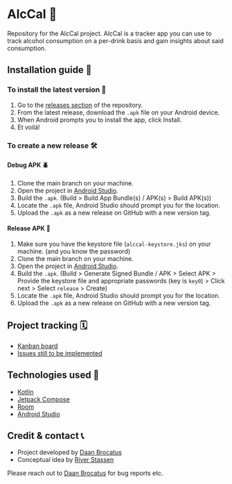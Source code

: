 # AlcCal 🍺

Repository for the AlcCal project. AlcCal is a tracker app you can use to track alcohol consumption on a per-drink basis and gain insights about said consumption.

## Installation guide 📖
### To install the latest version 📲
1. Go to the [releases section](https://github.com/Inn0/AlcCal/releases) of the repository.
2. From the latest release, download the `.apk` file on your Android device.
3. When Android prompts you to install the app, click Install.
4. Et voilá!

### To create a new release 🛠️
#### Debug APK 🪲
1. Clone the main branch on your machine.
2. Open the project in [Android Studio](https://developer.android.com/studio).
3. Build the `.apk`. (Build > Build App Bundle(s) / APK(s) > Build APK(s))
4. Locate the `.apk` file, Android Studio should prompt you for the location.
5. Upload the `.apk` as a new release on GitHub with a new version tag.

#### Release APK 📱
1. Make sure you have the keystore file (`alccal-keystore.jks`) on your machine. (and you know the password)
2. Clone the main branch on your machine.
3. Open the project in [Android Studio](https://developer.android.com/studio).
4. Build the `.apk`. (Build > Generate Signed Bundle / APK > Select APK > Provide the keystore file and appropriate passwords (key is `key0`) > Click next > Select `release` > Create)
5. Locate the `.apk` file, Android Studio should prompt you for the location.
6. Upload the `.apk` as a new release on GitHub with a new version tag.

## Project tracking 🗓️
- [Kanban board](https://github.com/users/Inn0/projects/4/views/1)
- [Issues still to be implemented](https://github.com/Inn0/AlcCal/issues)

## Technologies used 🤖
- [Kotlin](https://kotlinlang.org/)
- [Jetpack Compose](https://developer.android.com/compose)
- [Room](https://developer.android.com/jetpack/androidx/releases/room)
- [Android Studio](https://developer.android.com/studio)

## Credit & contact 📞
- Project developed by [Daan Brocatus](mailto:daan.brocatus@outlook.com)
- Conceptual idea by [River Stassen](mailto:riverstassen@gmail.com)

Please reach out to [Daan Brocatus](mailto:daan.brocatus@outlook.com) for bug reports etc. 
